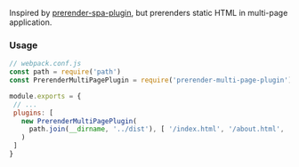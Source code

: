 Inspired by [prerender-spa-plugin](https://github.com/chrisvfritz/prerender-spa-plugin), but prerenders static HTML in multi-page application.

### Usage

``` js
// webpack.conf.js
const path = require('path')
const PrerenderMultiPagePlugin = require('prerender-multi-page-plugin')

module.exports = {
 // ...
 plugins: [
   new PrerenderMultiPagePlugin(
     path.join(__dirname, '../dist'), [ '/index.html', '/about.html', '/help.html' ]
   )
 ]
}
```

